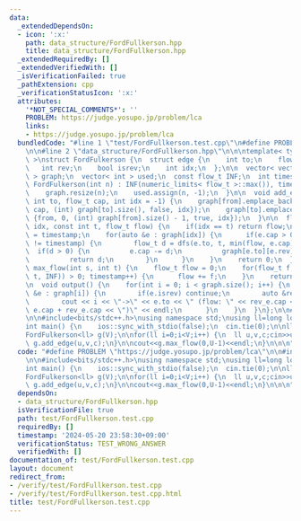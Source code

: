 ```yaml
---
data:
  _extendedDependsOn:
  - icon: ':x:'
    path: data_structure/FordFullkerson.hpp
    title: data_structure/FordFullkerson.hpp
  _extendedRequiredBy: []
  _extendedVerifiedWith: []
  _isVerificationFailed: true
  _pathExtension: cpp
  _verificationStatusIcon: ':x:'
  attributes:
    '*NOT_SPECIAL_COMMENTS*': ''
    PROBLEM: https://judge.yosupo.jp/problem/lca
    links:
    - https://judge.yosupo.jp/problem/lca
  bundledCode: "#line 1 \"test/FordFullkerson.test.cpp\"\n#define PROBLEM \"https://judge.yosupo.jp/problem/lca\"\
    \n\n#line 2 \"data_structure/FordFullkerson.hpp\"\n\n\ntemplate< typename flow_t\
    \ >\nstruct FordFulkerson {\n  struct edge {\n    int to;\n    flow_t cap;\n \
    \   int rev;\n    bool isrev;\n    int idx;\n  };\n\n  vector< vector< edge >\
    \ > graph;\n  vector< int > used;\n  const flow_t INF;\n  int timestamp;\n\n \
    \ FordFulkerson(int n) : INF(numeric_limits< flow_t >::max()), timestamp(0) {\n\
    \    graph.resize(n);\n    used.assign(n, -1);\n  }\n\n  void add_edge(int from,\
    \ int to, flow_t cap, int idx = -1) {\n    graph[from].emplace_back((edge) {to,\
    \ cap, (int) graph[to].size(), false, idx});\n    graph[to].emplace_back((edge)\
    \ {from, 0, (int) graph[from].size() - 1, true, idx});\n  }\n\n  flow_t dfs(int\
    \ idx, const int t, flow_t flow) {\n    if(idx == t) return flow;\n    used[idx]\
    \ = timestamp;\n    for(auto &e : graph[idx]) {\n      if(e.cap > 0 && used[e.to]\
    \ != timestamp) {\n        flow_t d = dfs(e.to, t, min(flow, e.cap));\n      \
    \  if(d > 0) {\n          e.cap -= d;\n          graph[e.to][e.rev].cap += d;\n\
    \          return d;\n        }\n      }\n    }\n    return 0;\n  }\n\n  flow_t\
    \ max_flow(int s, int t) {\n    flow_t flow = 0;\n    for(flow_t f; (f = dfs(s,\
    \ t, INF)) > 0; timestamp++) {\n      flow += f;\n    }\n    return flow;\n  }\n\
    \n  void output() {\n    for(int i = 0; i < graph.size(); i++) {\n      for(auto\
    \ &e : graph[i]) {\n        if(e.isrev) continue;\n        auto &rev_e = graph[e.to][e.rev];\n\
    \        cout << i << \"->\" << e.to << \" (flow: \" << rev_e.cap << \"/\" <<\
    \ e.cap + rev_e.cap << \")\" << endl;\n      }\n    }\n  }\n};\n\n#line 4 \"test/FordFullkerson.test.cpp\"\
    \n\n#include<bits/stdc++.h>\nusing namespace std;\nusing ll=long long;\n\n\n\n\
    int main() {\n    ios::sync_with_stdio(false);\n  cin.tie(0);\n\nll U,V;cin>>U>>V;\n\
    FordFulkerson<ll> g(V);\n\nfor(ll i=0;i<V;i++) {\n  ll u,v,c;cin>>u>>v>>c;\n \
    \ g.add_edge(u,v,c);\n}\n\ncout<<g.max_flow(0,U-1)<<endl;\n}\n\n\n"
  code: "#define PROBLEM \"https://judge.yosupo.jp/problem/lca\"\n\n#include \"../data_structure/FordFullkerson.hpp\"\
    \n\n#include<bits/stdc++.h>\nusing namespace std;\nusing ll=long long;\n\n\n\n\
    int main() {\n    ios::sync_with_stdio(false);\n  cin.tie(0);\n\nll U,V;cin>>U>>V;\n\
    FordFulkerson<ll> g(V);\n\nfor(ll i=0;i<V;i++) {\n  ll u,v,c;cin>>u>>v>>c;\n \
    \ g.add_edge(u,v,c);\n}\n\ncout<<g.max_flow(0,U-1)<<endl;\n}\n\n\n"
  dependsOn:
  - data_structure/FordFullkerson.hpp
  isVerificationFile: true
  path: test/FordFullkerson.test.cpp
  requiredBy: []
  timestamp: '2024-05-20 23:58:30+09:00'
  verificationStatus: TEST_WRONG_ANSWER
  verifiedWith: []
documentation_of: test/FordFullkerson.test.cpp
layout: document
redirect_from:
- /verify/test/FordFullkerson.test.cpp
- /verify/test/FordFullkerson.test.cpp.html
title: test/FordFullkerson.test.cpp
---
```

